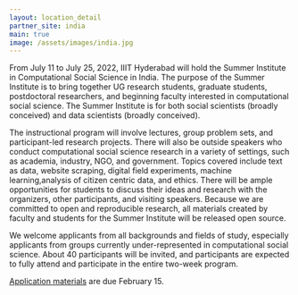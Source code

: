 ```yaml
---
layout: location_detail
partner_site: india
main: true
image: /assets/images/india.jpg
---
```


From July 11 to July 25, 2022, IIIT Hyderabad will hold the Summer Institute in Computational Social Science in India. The purpose of the Summer Institute is to bring together UG research students, graduate students, postdoctoral researchers, and beginning faculty interested in computational social science. The Summer Institute is for both social scientists (broadly conceived) and data scientists (broadly conceived).

The instructional program will involve lectures, group problem sets, and participant-led research projects. There will also be outside speakers who conduct computational social science research in a variety of settings, such as academia, industry, NGO, and government. Topics covered include text as data, website scraping, digital field experiments, machine learning,analysis of citizen centric data, and ethics. There will be ample opportunities for students to discuss their ideas and research with the organizers, other participants, and visiting speakers. Because we are committed to open and reproducible research, all materials created by faculty and students for the Summer Institute will be released open source.

We welcome applicants from all backgrounds and fields of study, especially applicants from groups currently under-represented in computational social science. About 40 participants will be invited, and participants are expected to fully attend and participate in the entire two-week program.

[Application materials](https://compsocialscience.github.io/summer-institute/2022/india/apply) are due February 15.
